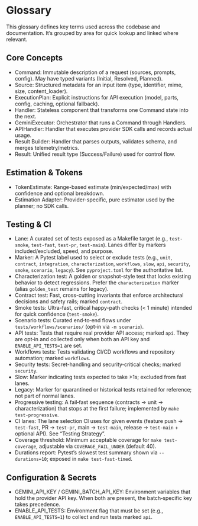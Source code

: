 # Glossary

This glossary defines key terms used across the codebase and documentation. It’s grouped by area for quick lookup and linked where relevant.

## Core Concepts

- Command: Immutable description of a request (sources, prompts, config). May have typed variants (Initial, Resolved, Planned).
- Source: Structured metadata for an input item (type, identifier, mime, size, content_loader).
- ExecutionPlan: Explicit instructions for API execution (model, parts, config, caching, optional fallback).
- Handler: Stateless component that transforms one Command state into the next.
- GeminiExecutor: Orchestrator that runs a Command through Handlers.
- APIHandler: Handler that executes provider SDK calls and records actual usage.
- Result Builder: Handler that parses outputs, validates schema, and merges telemetry/metrics.
- Result: Unified result type (Success/Failure) used for control flow.

## Estimation & Tokens

- TokenEstimate: Range-based estimate (min/expected/max) with confidence and optional breakdown.
- Estimation Adapter: Provider-specific, pure estimator used by the planner; no SDK calls.

## Testing & CI

- Lane: A curated set of tests exposed as a Makefile target (e.g., `test-smoke`, `test-fast`, `test-pr`, `test-main`). Lanes differ by markers included/excluded, speed, and purpose.
- Marker: A Pytest label used to select or exclude tests (e.g., `unit`, `contract`, `integration`, `characterization`, `workflows`, `slow`, `api`, `security`, `smoke`, `scenario`, `legacy`). See `pyproject.toml` for the authoritative list.
- Characterization test: A golden or snapshot-style test that locks existing behavior to detect regressions. Prefer the `characterization` marker (alias `golden_test` remains for legacy).
- Contract test: Fast, cross-cutting invariants that enforce architectural decisions and safety rails; marked `contract`.
- Smoke tests: Ultra-fast, critical happy-path checks (< 1 minute) intended for quick confidence (`test-smoke`).
- Scenario tests: Curated end‑to‑end flows under `tests/workflows/scenarios/` (opt‑in via `-m scenario`).
- API tests: Tests that require real provider API access; marked `api`. They are opt‑in and collected only when both an API key and `ENABLE_API_TESTS=1` are set.
- Workflows tests: Tests validating CI/CD workflows and repository automation; marked `workflows`.
- Security tests: Secret-handling and security‑critical checks; marked `security`.
- Slow: Marker indicating tests expected to take >1s; excluded from fast lanes.
- Legacy: Marker for quarantined or historical tests retained for reference; not part of normal lanes.
- Progressive testing: A fail‑fast sequence (contracts → unit → characterization) that stops at the first failure; implemented by `make test-progressive`.
- CI lanes: The lane selection CI uses for given events (feature push → `test-fast`, PR → `test-pr`, main → `test-main`, release → `test-main` + optional API). See “Testing Strategy”.
- Coverage threshold: Minimum acceptable coverage for `make test-coverage`, adjustable via `COVERAGE_FAIL_UNDER` (default 40).
- Durations report: Pytest’s slowest test summary shown via `--durations=10`; exposed in `make test-fast-timed`.

## Configuration & Secrets

- GEMINI_API_KEY / GEMINI_BATCH_API_KEY: Environment variables that hold the provider API key. When both are present, the batch‑specific key takes precedence.
- ENABLE_API_TESTS: Environment flag that must be set (e.g., `ENABLE_API_TESTS=1`) to collect and run tests marked `api`.
